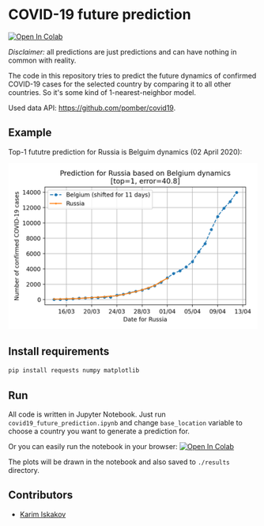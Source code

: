 # COVID-19 future prediction
[![Open In Colab](https://colab.research.google.com/assets/colab-badge.svg)](https://colab.research.google.com/github/karfly/covid19-future-prediction/blob/master/covid19_future_prediction.ipynb)

*Disclaimer:* all predictions are just predictions and can have nothing in common with reality.

The code in this repository tries to predict the future dynamics of confirmed COVID-19 cases for the selected country by comparing it to all other countries. So it's some kind of 1-nearest-neighbor model.

Used data API: https://github.com/pomber/covid19.

## Example
Top-1 fututre prediction for Russia is Belguim dynamics (02 April 2020):

![](docs/example.png)

## Install requirements
```bash
pip install requests numpy matplotlib
```

## Run
All code is written in Jupyter Notebook. Just run `covid19_future_prediction.ipynb` and change `base_location` variable to choose a country you want to generate a prediction for.

Or you can easily run the notebook in your browser: [![Open In Colab](https://colab.research.google.com/assets/colab-badge.svg)](https://colab.research.google.com/github/karfly/covid19-future-prediction/blob/master/covid19_future_prediction.ipynb)


The plots will be drawn in the notebook and also saved to `./results` directory.

## Contributors
 - [Karim Iskakov](https://github.com/karfly)

